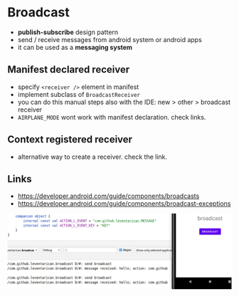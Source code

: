 # Broadcast
* __publish-subscribe__ design pattern
* send / receive messages from android system or android apps
* it can be used as a __messaging system__

## Manifest declared receiver
* specify `<receiver />` element in manifest
* implement subclass of `BroadcastReceiver`
* you can do this manual steps also with the IDE: new > other > broadcast receiver
* `AIRPLANE_MODE` wont work with manifest declaration. check links.  

## Context registered receiver
* alternative way to create a receiver. check the link.

## Links
* https://developer.android.com/guide/components/broadcasts
* https://developer.android.com/guide/components/broadcast-exceptions

![](screenshot.png)

